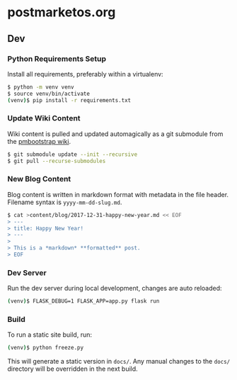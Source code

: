 # postmarketos.org

## Dev

### Python Requirements Setup

Install all requirements, preferably within a virtualenv:

```bash
$ python -m venv venv
$ source venv/bin/activate
(venv)$ pip install -r requirements.txt
```

### Update Wiki Content

Wiki content is pulled and updated automagically as a git submodule from the [pmbootstrap wiki](https://github.com/postmarketOS/pmbootstrap/wiki).

```bash
$ git submodule update --init --recursive
$ git pull --recurse-submodules
```

### New Blog Content

Blog content is written in markdown format with metadata in the file header. Filename syntax is `yyyy-mm-dd-slug.md`.

```bash
$ cat >content/blog/2017-12-31-happy-new-year.md << EOF
> ---
> title: Happy New Year!
> ---
>
> This is a *markdown* **formatted** post.
> EOF
```

### Dev Server

Run the dev server during local development, changes are auto reloaded:

```bash
(venv)$ FLASK_DEBUG=1 FLASK_APP=app.py flask run
```

### Build

To run a static site build, run:

```bash
(venv)$ python freeze.py
```

This will generate a static version in `docs/`. Any manual changes to the `docs/` directory will be overridden in the next build.
